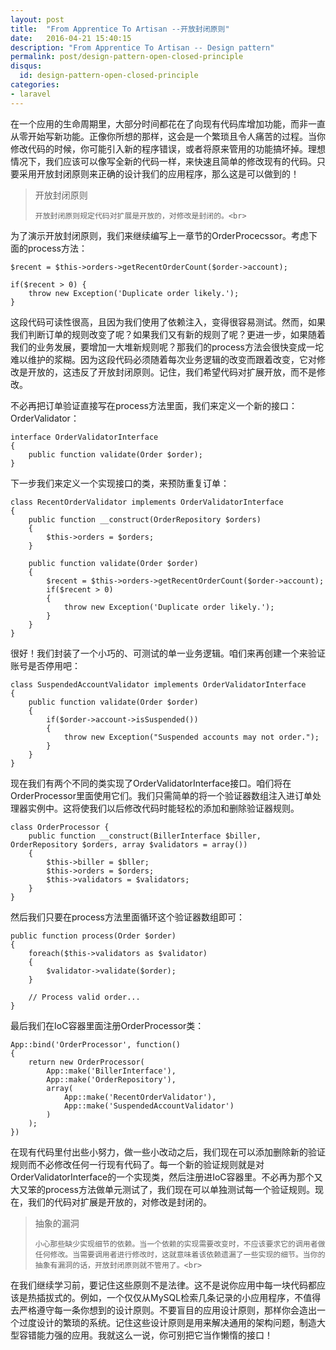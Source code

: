 ```yaml
---
layout: post
title:  "From Apprentice To Artisan --开放封闭原则"
date:   2016-04-21 15:40:15
description: "From Apprentice To Artisan -- Design pattern"
permalink: post/design-pattern-open-closed-principle
disqus:
  id: design-pattern-open-closed-principle
categories:
- laravel
---
```


在一个应用的生命周期里，大部分时间都花在了向现有代码库增加功能，而非一直从零开始写新功能。正像你所想的那样，这会是一个繁琐且令人痛苦的过程。当你修改代码的时候，你可能引入新的程序错误，或者将原来管用的功能搞坏掉。理想情况下，我们应该可以像写全新的代码一样，来快速且简单的修改现有的代码。只要采用开放封闭原则来正确的设计我们的应用程序，那么这是可以做到的！<br>


<blockquote>
<p>
    开放封闭原则<br>

    开放封闭原则规定代码对扩展是开放的，对修改是封闭的。<br>
</p>
</blockquote>

为了演示开放封闭原则，我们来继续编写上一章节的OrderProcecssor。考虑下面的process方法：<br>

```
$recent = $this->orders->getRecentOrderCount($order->account);

if($recent > 0) {
    throw new Exception('Duplicate order likely.');
}
```

这段代码可读性很高，且因为我们使用了依赖注入，变得很容易测试。然而，如果我们判断订单的规则改变了呢？如果我们又有新的规则了呢？更进一步，如果随着我们的业务发展，要增加一大堆新规则呢？那我们的process方法会很快变成一坨难以维护的浆糊。因为这段代码必须随着每次业务逻辑的改变而跟着改变，它对修改是开放的，这违反了开放封闭原则。记住，我们希望代码对扩展开放，而不是修改。<br>

不必再把订单验证直接写在process方法里面，我们来定义一个新的接口：OrderValidator：<br>

```
interface OrderValidatorInterface 
{
    public function validate(Order $order);
}
```

下一步我们来定义一个实现接口的类，来预防重复订单：<br>

```
class RecentOrderValidator implements OrderValidatorInterface 
{
    public function __construct(OrderRepository $orders)
    {
        $this->orders = $orders;
    }
    
    public function validate(Order $order)
    {
        $recent = $this->orders->getRecentOrderCount($order->account);
        if($recent > 0)
        {
            throw new Exception('Duplicate order likely.');
        }
    }
}
```

很好！我们封装了一个小巧的、可测试的单一业务逻辑。咱们来再创建一个来验证账号是否停用吧：<br>

```
class SuspendedAccountValidator implements OrderValidatorInterface 
{
    public function validate(Order $order)
    {
        if($order->account->isSuspended())
        {
            throw new Exception("Suspended accounts may not order.");
        }
    }
}
```

现在我们有两个不同的类实现了OrderValidatorInterface接口。咱们将在OrderProcessor里面使用它们。我们只需简单的将一个验证器数组注入进订单处理器实例中。这将使我们以后修改代码时能轻松的添加和删除验证器规则。<br>

```
class OrderProcessor {
    public function __construct(BillerInterface $biller, OrderRepository $orders, array $validators = array())
    {
        $this->biller = $bller;
        $this->orders = $orders;
        $this->validators = $validators;
    }
}
```

然后我们只要在process方法里面循环这个验证器数组即可：<br>

```
public function process(Order $order)
{
    foreach($this->validators as $validator)
    {
        $validator->validate($order);
    }

    // Process valid order...
}
```

最后我们在IoC容器里面注册OrderProcessor类：<br>

```
App::bind('OrderProcessor', function()
{
    return new OrderProcessor(
        App::make('BillerInterface'),
        App::make('OrderRepository'),
        array(
            App::make('RecentOrderValidator'),
            App::make('SuspendedAccountValidator')
        )
    );
})
```

在现有代码里付出些小努力，做一些小改动之后，我们现在可以添加删除新的验证规则而不必修改任何一行现有代码了。每一个新的验证规则就是对OrderValidatorInterface的一个实现类，然后注册进IoC容器里。不必再为那个又大又笨的process方法做单元测试了，我们现在可以单独测试每一个验证规则。现在，我们的代码对扩展是开放的，对修改是封闭的。<br>

<blockquote>
<p>
    抽象的漏洞<br>

    小心那些缺少实现细节的依赖。当一个依赖的实现需要改变时，不应该要求它的调用者做任何修改。当需要调用者进行修改时，这就意味着该依赖遗漏了一些实现的细节。当你的抽象有漏洞的话，开放封闭原则就不管用了。<br>
</p>
</blockquote>

在我们继续学习前，要记住这些原则不是法律。这不是说你应用中每一块代码都应该是热插拔式的。例如，一个仅仅从MySQL检索几条记录的小应用程序，不值得去严格遵守每一条你想到的设计原则。不要盲目的应用设计原则，那样你会造出一个过度设计的繁琐的系统。记住这些设计原则是用来解决通用的架构问题，制造大型容错能力强的应用。我就这么一说，你可别把它当作懒惰的接口！<br>
